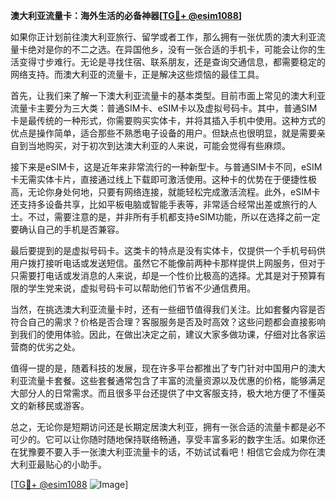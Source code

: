 **澳大利亚流量卡：海外生活的必备神器[[TG💪+ @esim1088](https://t.me/s/esim1088)]**

如果你正计划前往澳大利亚旅行、留学或者工作，那么拥有一张优质的澳大利亚流量卡绝对是你的不二之选。在异国他乡，没有一张合适的手机卡，可能会让你的生活变得寸步难行。无论是寻找住宿、联系朋友，还是查询交通信息，都需要稳定的网络支持。而澳大利亚的流量卡，正是解决这些烦恼的最佳工具。

首先，让我们来了解一下澳大利亚流量卡的基本类型。目前市面上常见的澳大利亚流量卡主要分为三大类：普通SIM卡、eSIM卡以及虚拟号码卡。其中，普通SIM卡是最传统的一种形式，你需要购买实体卡，并将其插入手机中使用。这种方式的优点是操作简单，适合那些不熟悉电子设备的用户。但缺点也很明显，就是需要亲自到当地购买，对于初次到达澳大利亚的人来说，可能会觉得有些麻烦。

接下来是eSIM卡，这是近年来非常流行的一种新型卡。与普通SIM卡不同，eSIM卡无需实体卡片，直接通过线上下载即可激活使用。这种卡的优势在于便捷性极高，无论你身处何地，只要有网络连接，就能轻松完成激活流程。此外，eSIM卡还支持多设备共享，比如平板电脑或智能手表等，非常适合经常出差或旅行的人士。不过，需要注意的是，并非所有手机都支持eSIM功能，所以在选择之前一定要确认自己的手机是否兼容。

最后要提到的是虚拟号码卡。这类卡的特点是没有实体卡，仅提供一个手机号码供用户拨打接听电话或发送短信。虽然它不能像前两种卡那样提供上网服务，但对于只需要打电话或发消息的人来说，却是一个性价比极高的选择。尤其是对于预算有限的学生党来说，虚拟号码卡可以帮助他们节省不少通信费用。

当然，在挑选澳大利亚流量卡时，还有一些细节值得我们关注。比如套餐内容是否符合自己的需求？价格是否合理？客服服务是否及时高效？这些问题都会直接影响到我们的使用体验。因此，在做出决定之前，建议大家多做功课，仔细对比各家运营商的优劣之处。

值得一提的是，随着科技的发展，现在许多平台都推出了专门针对中国用户的澳大利亚流量卡套餐。这些套餐通常包含了丰富的流量资源以及优惠的价格，能够满足大部分人的日常需求。而且很多平台还提供了中文客服支持，极大地方便了不懂英文的新移民或游客。

总之，无论你是短期访问还是长期定居澳大利亚，拥有一张合适的流量卡都是必不可少的。它可以让你随时随地保持联络畅通，享受丰富多彩的数字生活。如果你还在犹豫要不要入手一张澳大利亚流量卡的话，不妨试试看吧！相信它会成为你在澳大利亚最贴心的小助手。

[[TG💪+ @esim1088](https://t.me/s/esim1088) ![Image](https://i.postimg.cc/4NQfJmqS/Snipaste-2025-05-13-00-14-12.png)]